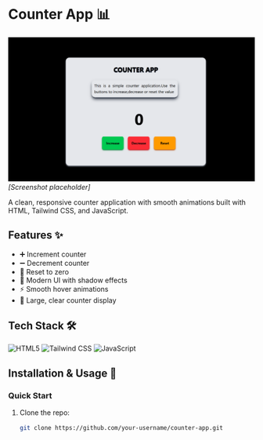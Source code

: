 # Counter App 📊

![Counter App Screenshot](./src/images/counter-app-image.png) *[Screenshot placeholder]*

A clean, responsive counter application with smooth animations built with HTML, Tailwind CSS, and JavaScript.

## Features ✨

- ➕ Increment counter
- ➖ Decrement counter
- 🔄 Reset to zero
- 🎨 Modern UI with shadow effects
- ⚡ Smooth hover animations
- 🔢 Large, clear counter display

## Tech Stack 🛠️

![HTML5](https://img.shields.io/badge/HTML5-E34F26?style=for-the-badge&logo=html5&logoColor=white)
![Tailwind CSS](https://img.shields.io/badge/Tailwind_CSS-38B2AC?style=for-the-badge&logo=tailwind-css&logoColor=white)
![JavaScript](https://img.shields.io/badge/JavaScript-F7DF1E?style=for-the-badge&logo=javascript&logoColor=black)

## Installation & Usage 🚀

### Quick Start
1. Clone the repo:
   ```bash
   git clone https://github.com/your-username/counter-app.git
